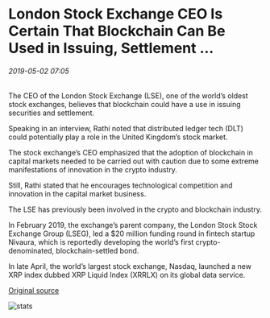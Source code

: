 # London Stock Exchange CEO Is Certain That Blockchain Can Be Used in Issuing, Settlement ...

###### 2019-05-02 07:05

The CEO of the London Stock Exchange (LSE), one of the world’s oldest stock exchanges, believes that blockchain could have a use in issuing securities and settlement.

Speaking in an interview, Rathi noted that distributed ledger tech (DLT) could potentially play a role in the United Kingdom’s stock market.

The stock exchange’s CEO emphasized that the adoption of blockchain in capital markets needed to be carried out with caution due to some extreme manifestations of innovation in the crypto industry.

Still, Rathi stated that he encourages technological competition and innovation in the capital market business.

The LSE has previously been involved in the crypto and blockchain industry.

In February 2019, the exchange’s parent company, the London Stock Stock Exchange Group (LSEG), led a $20 million funding round in fintech startup Nivaura, which is reportedly developing the world’s first crypto-denominated, blockchain-settled bond.

In late April, the world’s largest stock exchange, Nasdaq, launched a new XRP index dubbed XRP Liquid Index (XRRLX) on its global data service.

[Original source](https://cointelegraph.com/news/london-stock-exchange-ceo-is-certain-that-blockchain-can-be-used-in-issuing-settlement)

![stats](https://c.statcounter.com/11760860/0/a89fa40b/1/ "stats")